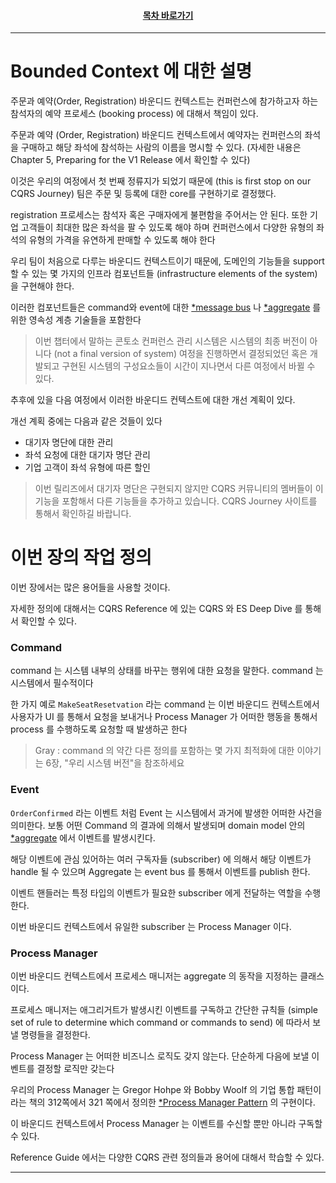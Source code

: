 <div align="center">

#### [목차 바로가기](https://github.com/dhslrl321/cqrs-journey-guide-korean/blob/master/Table%20of%20Contents.md)

</div>

---

# Bounded Context 에 대한 설명

주문과 예약(Order, Registration) 바운디드 컨텍스트는 컨퍼런스에 참가하고자 하는 참석자의 예약 프로세스 (booking process) 에 대해서 책임이 있다.

주문과 예약 (Order, Registration) 바운디드 컨텍스트에서 예약자는 컨퍼런스의 좌석을 구매하고 해당 좌석에 참석하는 사람의 이름을 명시할 수 있다. (자세한 내용은 Chapter 5, Preparing for the V1 Release 에서 확인할 수 있다)

이것은 우리의 여정에서 첫 번째 정류지가 되었기 때문에 (this is first stop on our CQRS Journey) 팀은 주문 및 등록에 대한 core를 구현하기로 결정했다.

registration 프로세스는 참석자 혹은 구매자에게 불편함을 주어서는 안 된다.
또한 기업 고객들이 최대한 많은 좌석을 팔 수 있도록 해야 하며 컨퍼런스에서 다양한 유형의 좌석의 유형의 가격을 유연하게 판매할 수 있도록 해야 한다

우리 팀이 처음으로 다루는 바운디드 컨텍스트이기 때문에, 도메인의 기능들을 support 할 수 있는 몇 가지의 인프라 컴포넌트들 (infrastructure elements of the system) 을 구현해야 한다.

이러한 컴포넌트들은 command와 event에 대한 [\*message bus](https://github.com/dhslrl321/cqrs-journey-guide-korean/blob/master/terms/Message%20Bus.md) 나 [\*aggregate](https://github.com/dhslrl321/cqrs-journey-guide-korean/blob/master/terms/Aggregate.md) 를 위한 영속성 계층 기술들을 포함한다

> 이번 챕터에서 말하는 콘토소 컨퍼런스 관리 시스템은 시스템의 최종 버전이 아니다 (not a final version of system) 여정을 진행하면서 결정되었던 혹은 개발되고 구현된 시스템의 구성요소들이 시간이 지나면서 다른 여정에서 바뀔 수 있다.

추후에 있을 다음 여정에서 이러한 바운디드 컨텍스트에 대한 개선 계획이 있다.

개선 계획 중에는 다음과 같은 것들이 있다

- 대기자 명단에 대한 관리
- 좌석 요청에 대한 대기자 명단 관리
- 기업 고객이 좌석 유형에 따른 할인

> 이번 릴리즈에서 대기자 명단은 구현되지 않지만 CQRS 커뮤니티의 멤버들이 이 기능을 포함해서 다른 기능들을 추가하고 있습니다. CQRS Journey 사이트를 통해서 확인하길 바랍니다.

# 이번 장의 작업 정의

이번 장에서는 많은 용어들을 사용할 것이다.

자세한 정의에 대해서는 CQRS Reference 에 있는 CQRS 와 ES Deep Dive 를 통해서 확인할 수 있다.

### Command

command 는 시스템 내부의 상태를 바꾸는 행위에 대한 요청을 말한다.
command 는 시스템에서 필수적이다

한 가지 예로 `MakeSeatResetvation` 라는 command 는 이번 바운디드 컨텍스트에서 사용자가 UI 를 통해서 요청을 보내거나 Process Manager 가 어떠한 행동을 통해서 process 를 수행하도록 요청할 때 발생하곤 한다

> Gray : command 의 약간 다른 정의를 포함하는 몇 가지 최적화에 대한 이야기는 6장, "우리 시스템 버전"을 참조하세요

### Event

`OrderConfirmed` 라는 이벤트 처럼 Event 는 시스템에서 과거에 발생한 어떠한 사건을 의미한다. 보통 어떤 Command 의 결과에 의해서 발생되며 domain model 안의 [\*aggregate](https://github.com/dhslrl321/cqrs-journey-guide-korean/blob/master/terms/Aggregate.md) 에서 이벤트를 발생시킨다.

해당 이벤트에 관심 있어하는 여러 구독자들 (subscriber) 에 의해서 해당 이벤트가 handle 될 수 있으며 Aggregate 는 event bus 를 통해서 이벤트를 publish 한다.

이벤트 핸들러는 특정 타입의 이벤트가 필요한 subscriber 에게 전달하는 역할을 수행한다.

이번 바운디드 컨텍스트에서 유일한 subscriber 는 Process Manager 이다.

### Process Manager

이번 바운디드 컨텍스트에서 프로세스 매니저는 aggregate 의 동작을 지정하는 클래스이다.

프로세스 매니저는 애그리거트가 발생시킨 이벤트를 구독하고 간단한 규칙들 (simple set of rule to determine which command or commands to send) 에 따라서 보낼 명령들을 결정한다.

Process Manager 는 어떠한 비즈니스 로직도 갖지 않는다.
단순하게 다음에 보낼 이벤트를 결정할 로직만 갖는다

우리의 Process Manager 는 Gregor Hohpe 와 Bobby Woolf 의 기업 통합 패턴이라는
책의 312쪽에서 321 쪽에서 정의한 [\*Process Manager Pattern](https://github.com/dhslrl321/cqrs-journey-guide-korean/blob/master/terms/Process%20Manager%20Patterm.md) 의 구현이다.

이 바운디드 컨텍스트에서 Process Manager 는 이벤트를 수신할 뿐만 아니라 구독할 수 있다.

Reference Guide 에서는 다양한 CQRS 관련 정의들과 용어에 대해서 학습할 수 있다.

---
